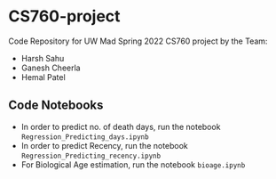 # CS760-project

Code Repository for UW Mad Spring 2022 CS760 project by the Team:
* Harsh Sahu
* Ganesh Cheerla
* Hemal Patel

## Code Notebooks
* In order to predict no. of death days, run the notebook `Regression_Predicting_days.ipynb`
* In order to predict Recency, run the notebook `Regression_Predicting_recency.ipynb`
* For Biological Age estimation, run the notebook `bioage.ipynb`


